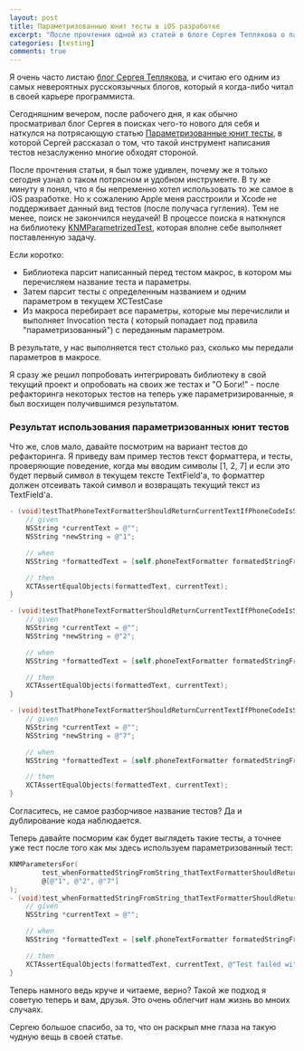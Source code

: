 ```yaml
---
layout: post
title: Параметризованные юнит тесты в iOS разработке
excerpt: "После прочтения одной из статей в блоге Сергея Теплякова о параметризованных юнит тестах - я был восхищен данным инструментом и решил попробовать в среде Objective-C."
categories: [testing]
comments: true
---
```


Я очень часто листаю [блог Сергея Теплякова](http://sergeyteplyakov.blogspot.ru/), и считаю его одним из самых невероятных русскоязычных блогов, который я когда-либо читал в своей карьере программиста. 

Сегодняшним вечером, после рабочего дня, я как обычно просматривал блог Сергея в поисках чего-то нового для себя и наткулся на потрясающую статью [Параметризованные юнит тесты](http://sergeyteplyakov.blogspot.ru/2012/08/blog-post_28.html), в которой Сергей рассказал о том, что такой инструмент написания тестов незаслуженно многие обходят стороной.

После прочтения статьи, я был тоже удивлен, почему же я только сегодня узнал о таком потрясном и удобном инструменте. В ту же минуту я понял, что я бы непременно хотел использовать то же самое в iOS разработке. Но к сожалению Apple меня расстроили и Xcode не поддерживает данный вид тестов (после получаса гугления). Тем не менее, поиск не закончился неудачей! В процессе поиска я наткнулся на библиотеку [KNMParametrizedTest](https://github.com/konoma/xctest-parametrized-tests), которая вполне себе выполняет поставленную задачу. 

Если коротко: 

* Библиотека парсит написанный перед тестом макрос, в котором мы перечисляем название теста и параметры.
* Затем парсит тесты с определенным названием и одним параметром в текущем XCTestCase
* Из макроса перебирает все параметры, которые мы перечислили и выполняет Invocation теста ( который попадает под правила "параметризованный") с переданным параметром.

В результате, у нас выполняется тест столько раз, сколько мы передали параметров в макросе.

Я сразу же решил попробовать интегрировать библиотеку в свой текущий проект и опробовать на своих же тестах и "О Боги!" - после рефакторинга некоторых тестов на теперь уже параметризированные, я был восхищен получившимся результатом.

### Результат использования параметризованных юнит тестов

Что же, слов мало, давайте посмотрим на вариант тестов до рефакторинга. Я приведу вам пример тестов текст форматтера, и тесты, проверяющие поведение, когда мы вводим символы [1, 2, 7] и если это будет первый символ в текущем тексте TextField'а, то форматтер должен отсеивать такой символ и возвращать текущий текст из TextField'a. 

```objective-c
- (void)testThatPhoneTextFormatterShouldReturnCurrentTextIfPhoneCodeIsStartFrom1 {
    // given
    NSString *currentText = @"";
    NSString *newString = @"1";

    // when
    NSString *formattedText = [self.phoneTextFormatter formatedStringFromString:newString currentText:currentText range:NSMakeRange(0, 0)];

    // then
    XCTAssertEqualObjects(formattedText, currentText);
}

- (void)testThatPhoneTextFormatterShouldReturnCurrentTextIfPhoneCodeIsStartFrom2 {
    // given
    NSString *currentText = @"";
    NSString *newString = @"2";

    // when
    NSString *formattedText = [self.phoneTextFormatter formatedStringFromString:newString currentText:currentText range:NSMakeRange(0, 0)];

    // then
    XCTAssertEqualObjects(formattedText, currentText);
}

- (void)testThatPhoneTextFormatterShouldReturnCurrentTextIfPhoneCodeIsStartFrom7 {
    // given
    NSString *currentText = @"";
    NSString *newString = @"7";

    // when
    NSString *formattedText = [self.phoneTextFormatter formatedStringFromString:newString currentText:currentText range:NSMakeRange(0, 0)];

    // then
    XCTAssertEqualObjects(formattedText, currentText);
}
```

Согласитесь, не самое разборчивое название тестов? Да и дублирование кода наблюдается.

Теперь давайте посморим как будет выглядеть такие тесты, а точнее уже тест после того как мы здесь используем параметризованный тест:

```objective-c
KNMParametersFor(
        test_whenFormattedStringFromString_thatTextFormatterShouldReturnCurrentText_withCurrentEmptyText_andWithTestValue,
        @[@"1", @"2", @"7"]
);
- (void)test_whenFormattedStringFromString_thatTextFormatterShouldReturnCurrentText_withCurrentEmptyText_andWithTestValue:(NSString *)testValue {
    // given
    NSString *currentText = @"";

    // when
    NSString *formattedText = [self.phoneTextFormatter formatedStringFromString:testValue currentText:currentText range:NSMakeRange(0, 0)];

    // then
    XCTAssertEqualObjects(formattedText, currentText, @"Test failed with test value: %@", testValue);
}
```

Теперь намного ведь круче и читаеме, верно? Такой же подход я советую теперь и вам, друзья. Это очень облегчит нам жизнь во мноих случаях.

Сергею большое спасибо, за то, что он раскрыл мне глаза на такую чудную вещь в своей статье.
